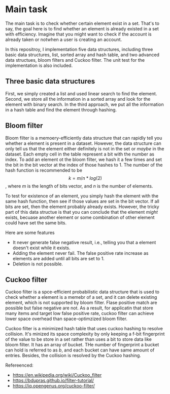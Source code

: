 # Main task

The main task is to check whether certain element exist in a set. That's to say, the goal here is to find whether an element is already existed in a set with efficiency. Imagine that you might want to check if the account is already taken or notwhen a user is creating an account.

In this repositroy, I implementation five data structures, including three basic data structures, list, sorted array and hash table, and two advanced data structues, bloom filters and Cuckoo filter. The unit test for the implementation is also included.


## Three basic data structures
First, we simply created a list and used linear search to find the element. Second, we store all the information in a sorted array and look for the element with binary search. In the third approach, we put all the information in a hash table and find the element through hashing.

## Bloom filter
Bloom filter is a memoery-efficiently data structure that can rapidly tell you whether a element is present in a dataset. However, the data structure can only tell us that the element either definitely is not in the set or *maybe* in the dataset. 
Each empty cell in the table represent a bit with the number as index. To add an element ot the bloom filter, we hash it a few times and set the bit in the bit vector at the index of those hashes to 1. The number of the hash function is recommended to be 
$$k = m/n*log(2)$$ , where $m$ is the length of bits vector, and $n$ is the number of elements.

To test for existence of an element, you simply hash the element with the same hash function, then see if those values are set in the bit vector. If all bits are set, then the element probably already exists. However, the tricky part of this data structue is that you can conclude that the element *might* exists, becuase another element or some combination of other element could have set the same bits.

Here are some features 
* It never generate false negative result, i.e., telling you that a element doesn't exist while it exists.
* Adding the element never fail. The false positive rate increase as elements are added until all bits are set to 1.
* Deletion is not possible.

## Cuckoo filter

Cuckoo filter is a spce-efficient probabilistic data structure that is used to check whether a element is a memebr of a set, and it can delete existing element, which is not supported by bloom filter. Flase positive match are possible but false negative are not. As a result, for applicatin that store many items and target low false positive rate, cuckoo filter can achieve lower space overhead than space-optimzized bloom filter.

Cuckoo filter is a minimized  hash table that uses cuckoo hashing to resolve collision. It's minized its space complexity by only keeping a f-bit fingerprint of the value to be store in a set rather than uses a bit to store data like bloom filter. It has an array of bucket. THe number of fingerprint a bucket can hold is referred to as $b$, and each bucket can have same amount of entries. Besides, the collision is resolved by the Cuckoo hashing.



Refereenced: 
- https://en.wikipedia.org/wiki/Cuckoo_filter
- https://bdupras.github.io/filter-tutorial/
- https://iq.opengenus.org/cuckoo-filter/


